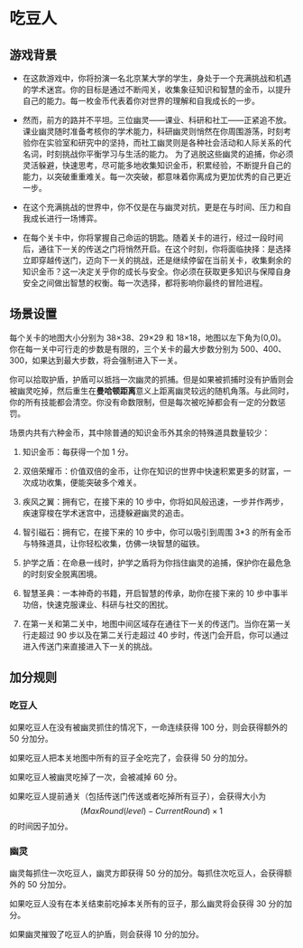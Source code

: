# 吃豆人

## 游戏背景

- 在这款游戏中，你将扮演一名北京某大学的学生，身处于一个充满挑战和机遇的学术迷宫。你的目标是通过不断闯关，收集象征知识和智慧的金币，以提升自己的能力。每一枚金币代表着你对世界的理解和自我成长的一步。

- 然而，前方的路并不平坦。三位幽灵——课业、科研和社工——正紧追不放。课业幽灵随时准备考核你的学术能力，科研幽灵则悄然在你周围游荡，时刻考验你在实验室和研究中的坚持，而社工幽灵则是各种社会活动和人际关系的代名词，时刻挑战你平衡学习与生活的能力。
  为了逃脱这些幽灵的追捕，你必须灵活躲避，快速思考，尽可能多地收集知识金币，积累经验，不断提升自己的能力，以突破重重难关。每一次突破，都意味着你离成为更加优秀的自己更近一步。

- 在这个充满挑战的世界中，你不仅是在与幽灵对抗，更是在与时间、压力和自我成长进行一场博弈。

- 在每个关卡中，你将掌握自己命运的钥匙。随着关卡的进行，经过一段时间后，通往下一关的传送之门将悄然开启。在这个时刻，你将面临抉择：是选择立即穿越传送门，迈向下一关的挑战，还是继续停留在当前关卡，收集剩余的知识金币？这一决定关乎你的成长与安全。你必须在获取更多知识与保障自身安全之间做出智慧的权衡。每一次选择，都将影响你最终的冒险进程。

## 场景设置

每个关卡的地图大小分别为 38×38、29×29 和 18×18，地图以左下角为(0,0)。你在每一关中可行走的步数是有限的，三个关卡的最大步数分别为 500、400、300，如果达到最大步数，将会强制进入下一关。

你可以拾取护盾，护盾可以抵挡一次幽灵的抓捕。但是如果被抓捕时没有护盾则会被幽灵吃掉，然后重生在**曼哈顿距离**意义上距离幽灵较远的随机角落。与此同时，你的所有技能都会清空。你没有命数限制，但是每次被吃掉都会有一定的分数惩罚。

场景内共有六种金币，其中除普通的知识金币外其余的特殊道具数量较少：

1. 知识金币：每获得一个加 1 分。

2. 双倍荣耀币：价值双倍的金币，让你在知识的世界中快速积累更多的财富，一次成功收集，便能突破多个难关。

3. 疾风之翼：拥有它，在接下来的 10 步中，你将如风般迅速，一步并作两步，疾速穿梭在学术迷宫中，迅捷躲避幽灵的追击。

4. 智引磁石：拥有它，在接下来的 10 步中，你可以吸引到周围 3\*3 的所有金币与特殊道具，让你轻松收集，仿佛一块智慧的磁铁。

5. 护学之盾：在命悬一线时，护学之盾将为你挡住幽灵的追捕，保护你在最危急的时刻安全脱离困境。

6. 智慧圣典：一本神奇的书籍，开启智慧的传承，助你在接下来的 10 步中事半功倍，快速克服课业、科研与社交的困扰。

7. 在第一关和第二关中，地图中间区域存在通往下一关的传送门。当你在第一关行走超过 90 步以及在第二关行走超过 40 步时，传送门会开启，你可以通过进入传送门来直接进入下一关的挑战。

## 加分规则

### 吃豆人

如果吃豆人在没有被幽灵抓住的情况下，一命连续获得 100 分，则会获得额外的 50 分加分。

如果吃豆人把本关地图中所有的豆子全吃完了，会获得 50 分的加分。

如果吃豆人被幽灵吃掉了一次，会被减掉 60 分。

如果吃豆人提前通关（包括传送门传送或者吃掉所有豆子），会获得大小为
$$
(MaxRound(level) - CurrentRound) \times 1
$$
的时间因子加分。

### 幽灵

幽灵每抓住一次吃豆人，幽灵方即获得 50 分的加分。每抓住次吃豆人，会获得额外的 50 分加分。

如果吃豆人没有在本关结束前吃掉本关所有的豆子，那么幽灵将会获得 30 分的加分。

如果幽灵摧毁了吃豆人的护盾，则会获得 10 分的加分。
